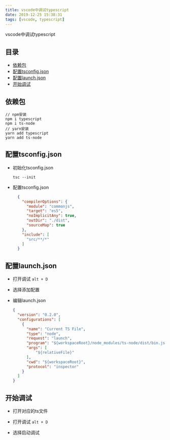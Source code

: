 ```yaml
---
title: vscode中调试typescript
date: 2019-12-25 15:38:31
tags: [vscode, typescript]
---
```


vscode中调试typescript
<!-- more -->

## 目录

- [依赖包](#依赖包)
- [配置tsconfig.json](#配置tsconfigjson)
- [配置launch.json](#配置launchjson)
- [开始调试](#开始调试)

## 依赖包

```node
// npm安装
npm i typescript
npm i ts-node
// yarn安装
yarn add typescript
yarn add ts-node
```

## 配置tsconfig.json

- 初始化tsconfig.json

  `tsc --init`

- 配置tsconfig.json

  ```json
    {
      "compilerOptions": {
        "module": "commonjs",
        "target": "es5",
        "noImplicitAny": true,
        "outDir": "./dist",
        "sourceMap": true
      },
      "include": [
        "src/**/*"
      ]
    }
  ```

## 配置launch.json

- 打开调试 `alt + D`

- 选择添加配置

- 编辑launch.json

  ```json
  {
    "version": "0.2.0",
    "configurations": [
      {
        "name": "Current TS File",
        "type": "node",
        "request": "launch",
        "program": "${workspaceRoot}/node_modules/ts-node/dist/bin.js",
        "args": [
            "${relativeFile}"
        ],
        "cwd": "${workspaceRoot}",
        "protocol": "inspector"
      }
    ]
  }
  ```

## 开始调试

- 打开对应的ts文件

- 打开调试 `alt + D`

- 选择启动调试
